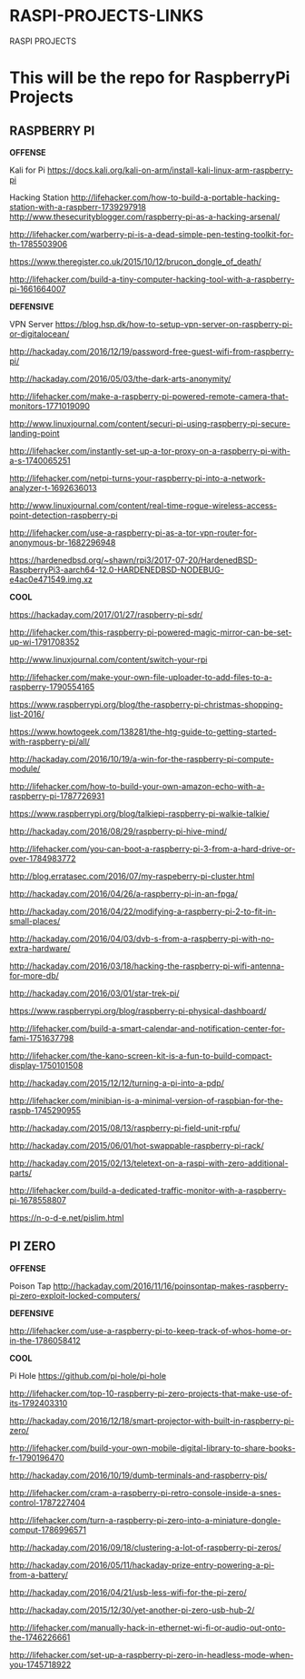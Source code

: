 # RASPI-PROJECTS-LINKS


RASPI PROJECTS

This will be the repo for RaspberryPi Projects 
=====================================


## RASPBERRY PI




**OFFENSE**

Kali for Pi
https://docs.kali.org/kali-on-arm/install-kali-linux-arm-raspberry-pi

Hacking Station
http://lifehacker.com/how-to-build-a-portable-hacking-station-with-a-raspberr-1739297918
http://www.thesecurityblogger.com/raspberry-pi-as-a-hacking-arsenal/

http://lifehacker.com/warberry-pi-is-a-dead-simple-pen-testing-toolkit-for-th-1785503906

https://www.theregister.co.uk/2015/10/12/brucon_dongle_of_death/

http://lifehacker.com/build-a-tiny-computer-hacking-tool-with-a-raspberry-pi-1661664007

**DEFENSIVE**

VPN Server
https://blog.hsp.dk/how-to-setup-vpn-server-on-raspberry-pi-or-digitalocean/

http://hackaday.com/2016/12/19/password-free-guest-wifi-from-raspberry-pi/

http://hackaday.com/2016/05/03/the-dark-arts-anonymity/

http://lifehacker.com/make-a-raspberry-pi-powered-remote-camera-that-monitors-1771019090

http://www.linuxjournal.com/content/securi-pi-using-raspberry-pi-secure-landing-point

http://lifehacker.com/instantly-set-up-a-tor-proxy-on-a-raspberry-pi-with-a-s-1740065251

http://lifehacker.com/netpi-turns-your-raspberry-pi-into-a-network-analyzer-t-1692636013

http://www.linuxjournal.com/content/real-time-rogue-wireless-access-point-detection-raspberry-pi

http://lifehacker.com/use-a-raspberry-pi-as-a-tor-vpn-router-for-anonymous-br-1682296948

https://hardenedbsd.org/~shawn/rpi3/2017-07-20/HardenedBSD-RaspberryPi3-aarch64-12.0-HARDENEDBSD-NODEBUG-e4ac0e471549.img.xz

**COOL**

https://hackaday.com/2017/01/27/raspberry-pi-sdr/

http://lifehacker.com/this-raspberry-pi-powered-magic-mirror-can-be-set-up-wi-1791708352

http://www.linuxjournal.com/content/switch-your-rpi

http://lifehacker.com/make-your-own-file-uploader-to-add-files-to-a-raspberry-1790554165

https://www.raspberrypi.org/blog/the-raspberry-pi-christmas-shopping-list-2016/

https://www.howtogeek.com/138281/the-htg-guide-to-getting-started-with-raspberry-pi/all/

http://hackaday.com/2016/10/19/a-win-for-the-raspberry-pi-compute-module/

http://lifehacker.com/how-to-build-your-own-amazon-echo-with-a-raspberry-pi-1787726931

https://www.raspberrypi.org/blog/talkiepi-raspberry-pi-walkie-talkie/

http://hackaday.com/2016/08/29/raspberry-pi-hive-mind/

http://lifehacker.com/you-can-boot-a-raspberry-pi-3-from-a-hard-drive-or-over-1784983772

http://blog.erratasec.com/2016/07/my-raspeberry-pi-cluster.html

http://hackaday.com/2016/04/26/a-raspberry-pi-in-an-fpga/

http://hackaday.com/2016/04/22/modifying-a-raspberry-pi-2-to-fit-in-small-places/

http://hackaday.com/2016/04/03/dvb-s-from-a-raspberry-pi-with-no-extra-hardware/

http://hackaday.com/2016/03/18/hacking-the-raspberry-pi-wifi-antenna-for-more-db/

http://hackaday.com/2016/03/01/star-trek-pi/

https://www.raspberrypi.org/blog/raspberry-pi-physical-dashboard/

http://lifehacker.com/build-a-smart-calendar-and-notification-center-for-fami-1751637798

http://lifehacker.com/the-kano-screen-kit-is-a-fun-to-build-compact-display-1750101508

http://hackaday.com/2015/12/12/turning-a-pi-into-a-pdp/

http://lifehacker.com/minibian-is-a-minimal-version-of-raspbian-for-the-raspb-1745290955

http://hackaday.com/2015/08/13/raspberry-pi-field-unit-rpfu/

http://hackaday.com/2015/06/01/hot-swappable-raspberry-pi-rack/

http://hackaday.com/2015/02/13/teletext-on-a-raspi-with-zero-additional-parts/

http://lifehacker.com/build-a-dedicated-traffic-monitor-with-a-raspberry-pi-1678558807

https://n-o-d-e.net/pislim.html


## PI ZERO


**OFFENSE**

Poison Tap
http://hackaday.com/2016/11/16/poinsontap-makes-raspberry-pi-zero-exploit-locked-computers/



**DEFENSIVE**

http://lifehacker.com/use-a-raspberry-pi-to-keep-track-of-whos-home-or-in-the-1786058412



**COOL**

Pi Hole
https://github.com/pi-hole/pi-hole

http://lifehacker.com/top-10-raspberry-pi-zero-projects-that-make-use-of-its-1792403310

http://hackaday.com/2016/12/18/smart-projector-with-built-in-raspberry-pi-zero/

http://lifehacker.com/build-your-own-mobile-digital-library-to-share-books-fr-1790196470

http://hackaday.com/2016/10/19/dumb-terminals-and-raspberry-pis/

http://lifehacker.com/cram-a-raspberry-pi-retro-console-inside-a-snes-control-1787227404

http://lifehacker.com/turn-a-raspberry-pi-zero-into-a-miniature-dongle-comput-1786996571

http://hackaday.com/2016/09/18/clustering-a-lot-of-raspberry-pi-zeros/

http://hackaday.com/2016/05/11/hackaday-prize-entry-powering-a-pi-from-a-battery/

http://hackaday.com/2016/04/21/usb-less-wifi-for-the-pi-zero/

http://hackaday.com/2015/12/30/yet-another-pi-zero-usb-hub-2/

http://lifehacker.com/manually-hack-in-ethernet-wi-fi-or-audio-out-onto-the-1746226661

http://lifehacker.com/set-up-a-raspberry-pi-zero-in-headless-mode-when-you-1745718922
